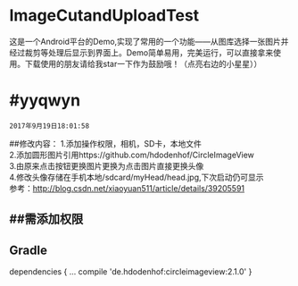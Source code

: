 # ImageCutandUploadTest

这是一个Android平台的Demo,实现了常用的一个功能——从图库选择一张图片并经过裁剪等处理后显示到界面上。Demo简单易用，完美运行，可以直接拿来使用。下载使用的朋友请给我star一下作为鼓励哦！（点亮右边的小星星））



#yyqwyn
=
    2017年9月19日18:01:58
  ##修改内容：
  1.添加操作权限，相机，SD卡，本地文件<br>
  2.添加圆形图片引用https://github.com/hdodenhof/CircleImageView<br>
  3.由原来点击按钮更换图片更换为点击图片直接更换头像<br>
  4.修改头像存储在手机本地/sdcard/myHead/head.jpg,下次启动仍可显示<br>
   参考：http://blog.csdn.net/xiaoyuan511/article/details/39205591<br>
 
  ##需添加权限
  -------
 <uses-permission android:name="android.permission.CAMERA"/>
 <uses-permission android:name="android.permission.WRITE_EXTERNAL_STORAGE"/>
 <uses-permission android:name="android.permission.MOUNT_UNMOUNT_FILESYSTEMS"/>

  Gradle
-------

dependencies {
    ...
    compile 'de.hdodenhof:circleimageview:2.1.0'
}
